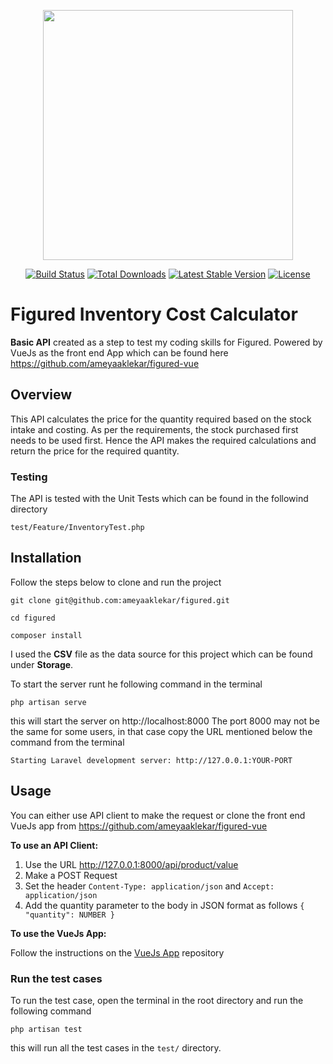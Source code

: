 <p align="center"><a href="https://laravel.com" target="_blank"><img src="https://raw.githubusercontent.com/laravel/art/master/logo-lockup/5%20SVG/2%20CMYK/1%20Full%20Color/laravel-logolockup-cmyk-red.svg" width="400"></a></p>

<p align="center">
<a href="https://travis-ci.org/laravel/framework"><img src="https://travis-ci.org/laravel/framework.svg" alt="Build Status"></a>
<a href="https://packagist.org/packages/laravel/framework"><img src="https://img.shields.io/packagist/dt/laravel/framework" alt="Total Downloads"></a>
<a href="https://packagist.org/packages/laravel/framework"><img src="https://img.shields.io/packagist/v/laravel/framework" alt="Latest Stable Version"></a>
<a href="https://packagist.org/packages/laravel/framework"><img src="https://img.shields.io/packagist/l/laravel/framework" alt="License"></a>
</p>

# Figured Inventory Cost Calculator
**Basic API** created as a step to test my coding skills for Figured. Powered by VueJs as the front end App which can be found here https://github.com/ameyaaklekar/figured-vue

## Overview
This API calculates the price for the quantity required based on the stock intake and costing. As per the requirements, the stock purchased first needs to be used first. Hence the API makes the required calculations and return the price for the required quantity.

### Testing
The API is tested with the Unit Tests which can be found in the followind directory
```
test/Feature/InventoryTest.php
```

## Installation
Follow the steps below to clone and run the project

    git clone git@github.com:ameyaaklekar/figured.git

    cd figured

    composer install

I used the **CSV** file as the data source for this project which can be found under **Storage**.

To start the server runt he following command in the terminal

    php artisan serve
this will start the server on http://localhost:8000 
The port 8000 may not be the same for some users, in that case copy the URL mentioned below the command from the terminal

    Starting Laravel development server: http://127.0.0.1:YOUR-PORT
## Usage
You can either use API client to make the request or clone the front end VueJs app from https://github.com/ameyaaklekar/figured-vue

**To use an API Client:**

 1. Use the URL http://127.0.0.1:8000/api/product/value
 2. Make a POST Request
 3. Set the header `Content-Type: application/json` and `Accept: application/json`
 4. Add the quantity parameter to the body in JSON format as follows `{ "quantity": NUMBER }`

**To use the VueJs App:**

Follow the instructions on the [VueJs App](https://github.com/ameyaaklekar/figured-vue) repository
 
 ### Run the test cases
 To run the test case, open the terminal in the root directory and run the following command

 ```
 php artisan test
 ```
 
 this will run all the test cases in the `test/` directory.




